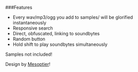 ###Features
 - Every wav/mp3/ogg you add to samples/ will be glorified instantaneously
 - Responsive search
 - Direct, obfuscated, linking to soundbytes
 - Random button
 - Hold shift to play soundbytes simultaneously
 
Samples not included!
 
Design by [Mesoptier](https://github.com/mesoptier)!
